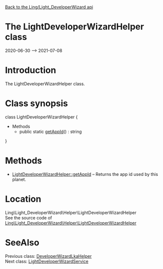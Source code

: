 [Back to the Ling/Light_DeveloperWizard api](https://github.com/lingtalfi/Light_DeveloperWizard/blob/master/doc/api/Ling/Light_DeveloperWizard.md)



The LightDeveloperWizardHelper class
================
2020-06-30 --> 2021-07-08






Introduction
============

The LightDeveloperWizardHelper class.



Class synopsis
==============


class <span class="pl-k">LightDeveloperWizardHelper</span>  {

- Methods
    - public static [getAppId](https://github.com/lingtalfi/Light_DeveloperWizard/blob/master/doc/api/Ling/Light_DeveloperWizard/Helper/LightDeveloperWizardHelper/getAppId.md)() : string

}






Methods
==============

- [LightDeveloperWizardHelper::getAppId](https://github.com/lingtalfi/Light_DeveloperWizard/blob/master/doc/api/Ling/Light_DeveloperWizard/Helper/LightDeveloperWizardHelper/getAppId.md) &ndash; Returns the app id used by this planet.





Location
=============
Ling\Light_DeveloperWizard\Helper\LightDeveloperWizardHelper<br>
See the source code of [Ling\Light_DeveloperWizard\Helper\LightDeveloperWizardHelper](https://github.com/lingtalfi/Light_DeveloperWizard/blob/master/Helper/LightDeveloperWizardHelper.php)



SeeAlso
==============
Previous class: [DeveloperWizardLkaHelper](https://github.com/lingtalfi/Light_DeveloperWizard/blob/master/doc/api/Ling/Light_DeveloperWizard/Helper/DeveloperWizardLkaHelper.md)<br>Next class: [LightDeveloperWizardService](https://github.com/lingtalfi/Light_DeveloperWizard/blob/master/doc/api/Ling/Light_DeveloperWizard/Service/LightDeveloperWizardService.md)<br>
